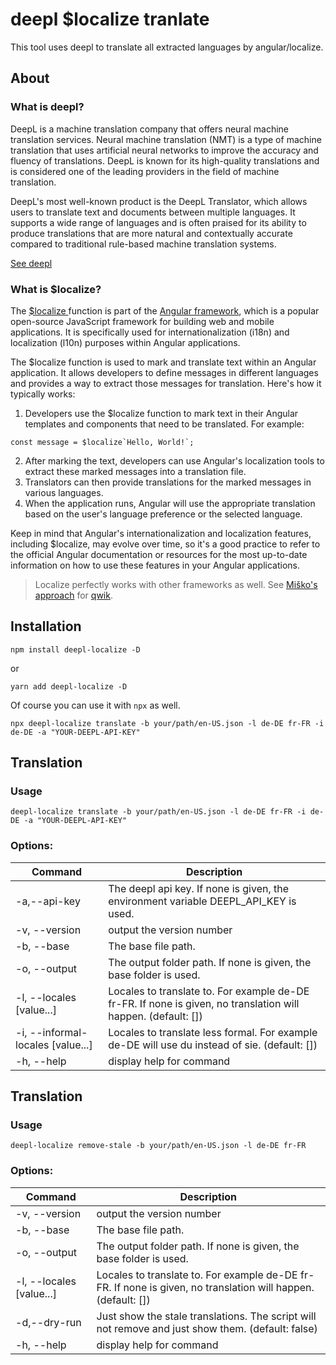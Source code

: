 # deepl $localize tranlate

This tool uses deepl to translate all extracted languages by angular/localize.

## About

### What is deepl?

DeepL is a machine translation company that offers neural machine translation services. Neural machine translation (NMT) is a type of machine translation that uses artificial neural networks to improve the accuracy and fluency of translations. DeepL is known for its high-quality translations and is considered one of the leading providers in the field of machine translation.

DeepL's most well-known product is the DeepL Translator, which allows users to translate text and documents between multiple languages. It supports a wide range of languages and is often praised for its ability to produce translations that are more natural and contextually accurate compared to traditional rule-based machine translation systems.

[See deepl](http://deepl.com/)

### What is $localize?

The [$localize ](https://angular.io/api/localize/init/localize)function is part of the [Angular framework](https://angular.io/), which is a popular open-source JavaScript framework for building web and mobile applications. It is specifically used for internationalization (i18n) and localization (l10n) purposes within Angular applications.

The $localize function is used to mark and translate text within an Angular application. It allows developers to define messages in different languages and provides a way to extract those messages for translation. Here's how it typically works:

1. Developers use the $localize function to mark text in their Angular templates and components that need to be translated. For example:
```tsx
const message = $localize`Hello, World!`;
```
2. After marking the text, developers can use Angular's localization tools to extract these marked messages into a translation file.
3. Translators can then provide translations for the marked messages in various languages.
4. When the application runs, Angular will use the appropriate translation based on the user's language preference or the selected language.

Keep in mind that Angular's internationalization and localization features, including $localize, may evolve over time, so it's a good practice to refer to the official Angular documentation or resources for the most up-to-date information on how to use these features in your Angular applications.

> Localize perfectly works with other frameworks as well. See [Miško's approach](https://github.com/mhevery/qwik-i18n) for [qwik](https://qwik.builder.io/).

## Installation

```shell
npm install deepl-localize -D
```
or
```shell
yarn add deepl-localize -D
```

Of course you can use it with `npx` as well.

```shell
npx deepl-localize translate -b your/path/en-US.json -l de-DE fr-FR -i de-DE -a "YOUR-DEEPL-API-KEY"
```

## Translation

### Usage
                             
```shell
deepl-localize translate -b your/path/en-US.json -l de-DE fr-FR -i de-DE -a "YOUR-DEEPL-API-KEY"
```

### Options:

| Command                            | Description                                                                                                   |
| ---------------------------------- | ------------------------------------------------------------------------------------------------------------- |
| -a,--api-key <value>               | The deepl api key. If none is given, the environment variable DEEPL_API_KEY is used.                          |
| -v, --version                      | output the version number                                                                                     |
| -b, --base  <value>                | The base file path.                                                                                           |
| -o, --output <value>               | The output folder path. If none is given, the base folder is used.                                            |
| -l, --locales  [value...]          | Locales to translate to. For example de-DE fr-FR. If none is given, no translation will happen. (default: []) |
| -i, --informal-locales  [value...] | Locales to translate less formal. For example de-DE will use du instead of sie. (default: [])                 |
| -h, --help                         | display help for command                                                                                      |


## Translation

### Usage
                             
```shell
deepl-localize remove-stale -b your/path/en-US.json -l de-DE fr-FR
```

### Options:

| Command                   | Description                                                                                                   |
| ------------------------- | ------------------------------------------------------------------------------------------------------------- |
| -v, --version             | output the version number                                                                                     |
| -b, --base  <value>       | The base file path.                                                                                           |
| -o, --output <value>      | The output folder path. If none is given, the base folder is used.                                            |
| -l, --locales  [value...] | Locales to translate to. For example de-DE fr-FR. If none is given, no translation will happen. (default: []) |
| -d,--dry-run              | Just show the stale translations. The script will not remove and just show them. (default: false)             |
| -h, --help                | display help for command                                                                                      |